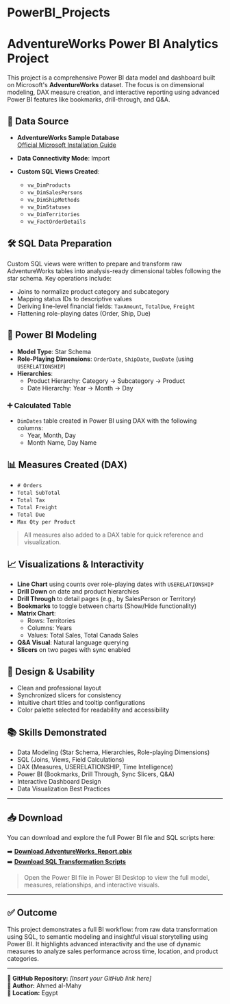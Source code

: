 # PowerBI_Projects
# AdventureWorks Power BI Analytics Project

This project is a comprehensive Power BI data model and dashboard built on Microsoft's **AdventureWorks** dataset. The focus is on dimensional modeling, DAX measure creation, and interactive reporting using advanced Power BI features like bookmarks, drill-through, and Q&A.

## 📁 Data Source

- **AdventureWorks Sample Database**  
  [Official Microsoft Installation Guide](https://docs.microsoft.com/en-us/sql/samples/adventureworks-install-configure?view=sql-server-ver15&tabs=ssms)

- **Data Connectivity Mode**: Import

- **Custom SQL Views Created**:
  - `vw_DimProducts`
  - `vw_DimSalesPersons`
  - `vw_DimShipMethods`
  - `vw_DimStatuses`
  - `vw_DimTerritories`
  - `vw_FactOrderDetails`

## 🛠 SQL Data Preparation

Custom SQL views were written to prepare and transform raw AdventureWorks tables into analysis-ready dimensional tables following the star schema. Key operations include:

- Joins to normalize product category and subcategory
- Mapping status IDs to descriptive values
- Deriving line-level financial fields: `TaxAmount`, `TotalDue`, `Freight`
- Flattening role-playing dates (Order, Ship, Due)

## 🧠 Power BI Modeling

- **Model Type**: Star Schema
- **Role-Playing Dimensions**: `OrderDate`, `ShipDate`, `DueDate` (using `USERELATIONSHIP`)
- **Hierarchies**:
  - Product Hierarchy: Category → Subcategory → Product
  - Date Hierarchy: Year → Month → Day

### ➕ Calculated Table

- `DimDates` table created in Power BI using DAX with the following columns:
  - Year, Month, Day
  - Month Name, Day Name

## 📊 Measures Created (DAX)

- `# Orders`
- `Total SubTotal`
- `Total Tax`
- `Total Freight`
- `Total Due`
- `Max Qty per Product`

> All measures also added to a DAX table for quick reference and visualization.

## 📈 Visualizations & Interactivity

- **Line Chart** using counts over role-playing dates with `USERELATIONSHIP`
- **Drill Down** on date and product hierarchies
- **Drill Through** to detail pages (e.g., by SalesPerson or Territory)
- **Bookmarks** to toggle between charts (Show/Hide functionality)
- **Matrix Chart**:  
  - Rows: Territories  
  - Columns: Years  
  - Values: Total Sales, Total Canada Sales
- **Q&A Visual**: Natural language querying
- **Slicers** on two pages with sync enabled

## 🎨 Design & Usability

- Clean and professional layout
- Synchronized slicers for consistency
- Intuitive chart titles and tooltip configurations
- Color palette selected for readability and accessibility

## 📚 Skills Demonstrated

- Data Modeling (Star Schema, Hierarchies, Role-playing Dimensions)
- SQL (Joins, Views, Field Calculations)
- DAX (Measures, USERELATIONSHIP, Time Intelligence)
- Power BI (Bookmarks, Drill Through, Sync Slicers, Q&A)
- Interactive Dashboard Design
- Data Visualization Best Practices

---

## 📥 Download

You can download and explore the full Power BI file and SQL scripts here:

➡️ **[Download AdventureWorks_Report.pbix](./files/AdventureWorks_Report.pbix)**  
➡️ **[Download SQL Transformation Scripts](./files/sql_transformation_scripts.sql)**

> Open the Power BI file in Power BI Desktop to view the full model, measures, relationships, and interactive visuals.

---

## ✅ Outcome

This project demonstrates a full BI workflow: from raw data transformation using SQL, to semantic modeling and insightful visual storytelling using Power BI. It highlights advanced interactivity and the use of dynamic measures to analyze sales performance across time, location, and product categories.

---

**🔗 GitHub Repository:** _[Insert your GitHub link here]_  
**🧾 Author:** Ahmed al-Mahy  
**📌 Location:** Egypt  
